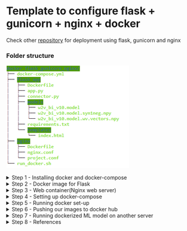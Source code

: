 # Template to configure flask + gunicorn + nginx + docker
Check other [repository](https://github.com/deekshakoul/Production-Deployment-ML-Model) for deployment using flask, gunicorn and nginx

### Folder structure ###
![](others/docker.png)


<details><summary> Step 1 - Installing docker and docker-compose </summary>

> [Docker installation](https://docs.docker.com/engine/install/ubuntu/\#install-using-the-repository) <br/>
> [Install Compose on Linux systems](https://docs.docker.com/compose/install/\#install-compose-on-linux-systems)

```html
[Docker installation](https://docs.docker.com/engine/install/ubuntu/\#install-using-the-repository)
[Install Compose on Linux systems](https://docs.docker.com/compose/install/\#install-compose-on-linux-systems)
```
  
</details>


<details><summary>Step 2 - Docker image for Flask </summary>
  
```
.
├── flask_app 
   ├── app.py          
   ├── connector.py
   ├── models/
   ├── templates/
   └── **Dockerfile**
```
 
* Create a flask app - app.py, a WSGI interface - connector.py.
* A model folder that contains files related to your ML model and templates folder that conatins index.html which renders UI fro our ML model.
* Both the above points have already been covered [here.](https://github.com/deekshakoul/Production-Deployment-ML-Model)  
* New thing - Dockerfile
  * Create a docker image for flask - Dockerfile
  * Create a requirements.txt that will cotain all the packages that need to be installed - flask, gunicorn, gensim.
</details>

<details><summary> Step 3 - Web container(Nginx web server)  </summary>
 
```
├── nginx
   ├── nginx.conf          
   ├── project.conf
   └── Dockerfile  
```
 * nginx.conf - basic configuration setup file of nginx( can be found in /etc/nginx/)
 * project.conf - this is our nginx config setup file. Quite similar to what was done in earlier [repo](https://github.com/deekshakoul/Production-Deployment-ML-Model). The change to note here is argument **proxy_pass** which is set now as ` http://flask_app:8000;`, thus, pointing your Nginx configuration to the flask project. Since the flask container is called flask_app (in Step 2.)
   * This file also metions the port at which finally our app will run i.e port 80.
 * Dockerfile - Deletes the default config files of nginx and replace it our nginx.conf and proj.conf
</details>


<details><summary>Step 4 - Setting up docker-compose </summary>
 
We have 2 Dockerfiles: one for Flask + Gunicorn, and another for Nginx, inorder to communicate between them, we create a docker-compose.yaml file in our main folder.<br/>
* The docker-compose file has two services -  flask_app and nginx.
* flask_app executes gunicorn that eventually runs our flask app and translates to port 5000
* nginx conatiner runs on port 80 and is dependent on launch of flask_app first.
* In both services, have added **image** as docker_hub_id/<repo_name>. This will be useful when we push these container to our docker hub repo.

</details>


<details> <summary> Step 5 - Running docker set-up</summary>

 ```
docker-compose rm -fs
docker-compose up --build -d
```
- [ ] Run by `bash run_docker.sh`
- [ ] We have succesfully dockerize the container and its good to run on server_ip:80. 
- [ ] Now will move ahead to see how you can deploy docker to any other server.
</details>

<details><summary> Step 6 - Pushing our images to docker hub </summary>
 
 * Create a account on docker hub and note your docker_hub_id
 * login docker hub in your server via `sudo docker login -u "user_id" -p "password" docker.io`
 * sudo docker-compose push
      * There will be two repos create in your  docker_hub_id namely fask_app and nginx, that is why it was import to set "image" argument in docker-compose.
 </details>
 
<details><summary> Step 7 - Running dockerized ML model on another server </summary>
 
 - [ ] login to new server and install docker and docker-compose from Step 1.
 - [ ] login in docker hub from this server
 - [ ] sudo docker-compose pull
 - [ ] create a newfolder and create a new docker-compose.yaml file for this server. This file will not be same as we used earlier, this one would be really simple that would just instruct docker to run the named services on ports mentioned. I have added this file as well under new_server folder. Notice there are no **builds, restart** arguments in this file.
 - [ ] sudo docker-compose up 
 
 > **Finally, our app will now run at new_server_ip:80** 

- [ ] Following commands can be run to restart fresh docker-compose:
```
sudo docker-compose stop
sudo docker-compose rm -f
sudo docker-compose pull   
sudo docker-compose up 
```
 
 </details>
 
<details><summary> Step 8 - References </summary>

* [How to deploy ML models using Flask + Gunicorn + Nginx + Docker](https://towardsdatascience.com/how-to-deploy-ml-models-using-flask-gunicorn-nginx-docker-9b32055b3d0)
* [Downloading images with docker-compose](https://medium.com/analytics-vidhya/how-to-understand-downloading-images-with-docker-compose-236e323e541) 
 

